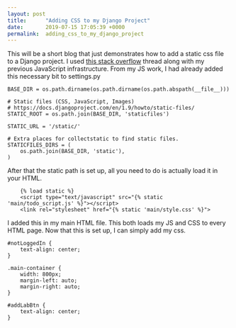 ```yaml
---
layout: post
title:      "Adding CSS to my Django Project"
date:       2019-07-15 17:05:39 +0000
permalink:  adding_css_to_my_django_project
---
```



This will be a short blog that just demonstrates how to add a static css file to a Django project. I used [this stack overflow](https://stackoverflow.com/questions/15491727/include-css-and-javascript-in-my-django-template/15491810) thread along with my previous JavaScript infrastructure. From my JS work, I had already added this necessary bit to settings.py
```
BASE_DIR = os.path.dirname(os.path.dirname(os.path.abspath(__file__)))

# Static files (CSS, JavaScript, Images)
# https://docs.djangoproject.com/en/1.9/howto/static-files/
STATIC_ROOT = os.path.join(BASE_DIR, 'staticfiles')

STATIC_URL = '/static/'

# Extra places for collectstatic to find static files.
STATICFILES_DIRS = (
    os.path.join(BASE_DIR, 'static'),
)
```
After that the static path is set up, all you need to do is actually load it in your HTML. 
```
    {% load static %}
    <script type="text/javascript" src="{% static 'main/todo_script.js' %}"></script>
    <link rel="stylesheet" href="{% static 'main/style.css' %}">
```
I added this in my main HTML file. This both loads my JS and CSS to every HTML page. Now that this is set up, I can simply add my css.
```
#notLoggedIn {
    text-align: center;
}

.main-container {
    width: 800px;
    margin-left: auto;
    margin-right: auto;
}

#addLabBtn {
    text-align: center;
}
```
